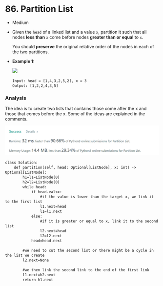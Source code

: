 # 86. Partition List

* Medium
*   Given the `head` of a linked list and a value `x`, partition it such that all nodes **less than** `x` come before nodes **greater than or equal** to `x`.

    You should **preserve** the original relative order of the nodes in each of the two partitions.
*   **Example 1:**

    ![](https://assets.leetcode.com/uploads/2021/01/04/partition.jpg)

    ```
    Input: head = [1,4,3,2,5,2], x = 3
    Output: [1,2,2,4,3,5]
    ```



### Analysis&#x20;

The idea is to create two lists that contains those come after the x and those that comes before the x. Some of the ideas are explained in the comments.&#x20;

![](<../.gitbook/assets/image (3).png>)

```
class Solution:
    def partition(self, head: Optional[ListNode], x: int) -> Optional[ListNode]:
        h1=l1=ListNode(0)
        h2=l2=ListNode(0)
        while head:
            if head.val<x:
                #if the value is lower than the target x, we link it to the first list 
                l1.next=head
                l1=l1.next
            else:
                #if it is greater or equal to x, link it to the second list 
                l2.next=head
                l2=l2.next
            head=head.next
            
        #we need to cut the second list or there might be a cycle in the list we create
        l2.next=None
        
        #we then link the second link to the end of the first link
        l1.next=h2.next
        return h1.next
```
